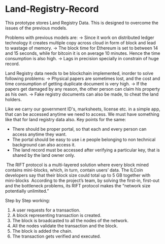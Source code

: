 # Land-Registry-Record

This prototype stores Land Registry Data. This is designed to overcome the issues of the previous models. 

Problems with previous models are:
-> Since it work on distributed ledger technology it creates multiple copy across cloud in form of block and lead to wastage of memory.
-> The block time for Ethereum is set to between 14 and 15 seconds, while for bitcoin it is on average 10 minutes. Hence the time consumption is also high.
-> Lags in precision specially in constrain of huge record.

Land Registry data needs to be blockchain implemented, inorder to solve following problems:
-> Physical papers are sometimes lost, and the cost and time consumption of getting duplicate document is very high.
-> If the papers get damaged by any reason, the other person can claim his property as his own.
-> Fake registry documents can also be made, to cheat the land holders.

Like we carry our government ID's, marksheets, license etc. in a simple app, that can be accessed anytime we need to access. We must have something like that for land registry data also.
Key points for the same:
* There should be proper portal, so that each and every person can access anytime they want.
* The portal should be easy to use i.e people belonging to non technical background can also access it.
* The land record must be accessed after verifying a particular key, that is shared by the land owner only.

 The RIFT protocol is a multi-layered solution where every block mined contains mini-blocks, which, in turn, contain users’ data. The ILCoin developers say that their block size could total up to 5 GB together with mini-blocks
 According to the project’s team, by solving the first-in, first-out and the bottleneck problems, its RIFT protocol makes the “network size potentially unlimited.”  

Step by Step working:
1) A user requests for a transaction.
2) A block representing transaction is created.
3) The block is broadcasted to all the nodes of the network.
4) All the nodes validate the transaction and the block.
5) The block is added the chain.
6) The transaction gets verified and executed.

